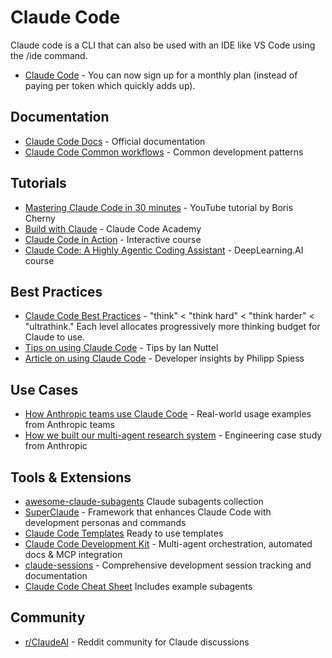 # **Claude Code**

Claude code is a CLI that can also be used with an IDE like VS Code using the /ide command.

- [Claude Code](https://www.anthropic.com/claude-code) - You can now sign up for a monthly plan (instead of paying per token which quickly adds up).

## Documentation

- [Claude Code Docs](https://docs.anthropic.com/en/docs/claude-code/overview) - Official documentation
- [Claude Code Common workflows](https://docs.anthropic.com/en/docs/claude-code/common-workflows) - Common development patterns

## Tutorials

- [Mastering Claude Code in 30 minutes](https://www.youtube.com/watch?v=6eBSHbLKuN0) - YouTube tutorial by Boris Cherny
- [Build with Claude](https://www.anthropic.com/learn/build-with-claude) - Claude Code Academy
- [Claude Code in Action](https://anthropic.skilljar.com/claude-code-in-action) - Interactive course
- [Claude Code: A Highly Agentic Coding Assistant](https://learn.deeplearning.ai/courses/claude-code-a-highly-agentic-coding-assistant) - DeepLearning.AI course

## Best Practices

- [Claude Code Best Practices](https://www.anthropic.com/engineering/claude-code-best-practices) - "think" < "think hard" < "think harder" < "ultrathink." Each level allocates progressively more thinking budget for Claude to use.
- [Tips on using Claude Code](../reference/claude-code-tips.md) - Tips by Ian Nuttel
- [Article on using Claude Code](https://spiess.dev/blog/how-i-use-claude-code) - Developer insights by Philipp Spiess

## Use Cases

- [How Anthropic teams use Claude Code](https://www.anthropic.com/news/how-anthropic-teams-use-claude-code) - Real-world usage examples from Anthropic teams
- [How we built our multi-agent research system](https://www.anthropic.com/engineering/built-multi-agent-research-system) - Engineering case study from Anthropic

## Tools & Extensions

- [awesome-claude-subagents](https://github.com/VoltAgent/awesome-claude-code-subagents) Claude subagents collection 
- [SuperClaude](https://github.com/NomenAK/SuperClaude) - Framework that enhances Claude Code with development personas and commands
- [Claude Code Templates](https://www.aitmpl.com/) Ready to use templates
- [Claude Code Development Kit](https://github.com/peterkrueck/Claude-Code-Development-Kit) - Multi-agent orchestration, automated docs & MCP integration  
- [claude-sessions](https://github.com/iannuttall/claude-sessions) - Comprehensive development session tracking and documentation
- [Claude Code Cheat Sheet](https://github.com/Njengah/claude-code-cheat-sheet) Includes example subagents

## Community

- [r/ClaudeAI](https://www.reddit.com/r/ClaudeAI/) - Reddit community for Claude discussions
